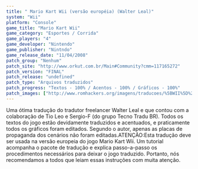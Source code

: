 ```yaml
---
title: " Mario Kart Wii (versão européia) (Walter Leal)"
system: "Wii"
platform: "Console"
game_title: "Mario Kart Wii"
game_category: "Esportes / Corrida"
game_players: "4"
game_developer: "Nintendo"
game_publisher: "Nintndo"
game_release_date: "11/04/2008"
patch_group: "Nenhum"
patch_site: "http://www.orkut.com.br/Main#Community?cmm=117165272"
patch_version: "FINAL"
patch_release: "undefined"
patch_type: "Arquivos traduzidos"
patch_progress: "Textos - 100% / Acentos - 100% / Gráficos - 100%"
patch_images: ["http://www.romhackers.org/imagens/traducoes/%5BWII%5D%20Mario%20Kart%20Wii%20-%20Walter%20Leal%20-%201.jpg","http://www.romhackers.org/imagens/traducoes/%5BWII%5D%20Mario%20Kart%20Wii%20-%20Walter%20Leal%20-%204.jpg","http://www.romhackers.org/imagens/traducoes/%5BWII%5D%20Mario%20Kart%20Wii%20-%20Walter%20Leal%20-%205.jpg"]
---
```

Uma ótima tradução do tradutor freelancer Walter Leal e que contou com a colaboração de Tio Leo e Sergio-F (do grupo Tecno Tradu BR). Todos os textos do jogo estão devidamente traduzidos e acentuados, e praticamente todos os gráficos foram editados. Segundo o autor, apenas as placas de propaganda dos cenários não foram editadas.ATENÇÃO:Esta tradução deve ser usada na versão europeia do jogo Mario Kart Wii. Um tutorial acompanha o pacote de tradução e explica passo-a-passo os procedimentos necessários para deixar o jogo traduzido. Portanto, nós recomendamos a todos que leiam essas instruções com muita atenção.